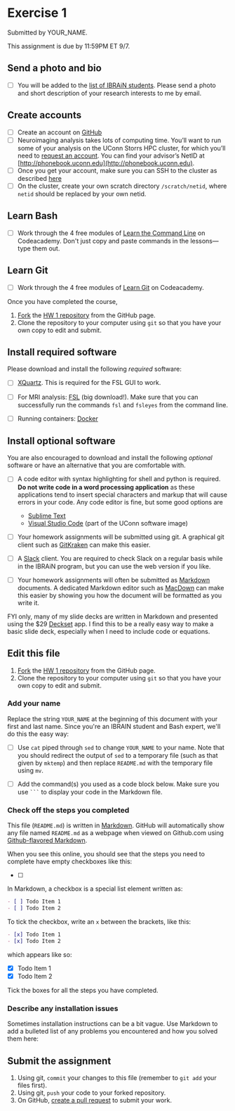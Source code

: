 # Exercise 1

Submitted by YOUR_NAME.

This assignment is due by 11:59PM ET 9/7.

## Send a photo and bio

- [ ] You will be added to the [list of IBRAiN students](https://birc.uconn.edu/ibrain-team/). Please send a photo and short description of your research interests to me by email.

## Create accounts

- [ ] Create an account on [GitHub](http://github.com)
- [ ] Neuroimaging analysis takes lots of computing time. You’ll want to run some of your analysis on the UConn Storrs HPC cluster, for which you’ll need to [request an account](http://hpc.uconn.edu/storrs/account-application). You can find your advisor’s NetID at [http://phonebook.uconn.edu](http://phonebook.uconn.edu).
- [ ] Once you get your account, make sure you can SSH to the cluster as described [here](https://wiki.hpc.uconn.edu/index.php/HPC_Getting_Started)
- [ ] On the cluster, create your own scratch directory `/scratch/netid`, where `netid` should be replaced by your own netid.

## Learn Bash
- [ ] Work through the 4 free modules of [Learn the Command Line](https://www.codecademy.com/learn/learn-the-command-line) on Codeacademy. Don't just copy and paste commands in the lessons—type them out.

## Learn Git
- [ ] Work through the 4 free modules of [Learn Git](https://www.codecademy.com/learn/learn-git) on Codeacademy.

Once you have completed the course, 

1. [Fork](https://help.github.com/articles/fork-a-repo/) the [HW 1 repository](https://github.com/bircibrain/f19-ex1) from the GitHub page.
2. Clone the repository to your computer using `git` so that you have your own copy to edit and submit.

## Install required software

Please download and install the following *required* software:

- [ ] [XQuartz](https://www.xquartz.org). This is required for the FSL GUI to work.
- [ ] For MRI analysis: [FSL](https://fsl.fmrib.ox.ac.uk/fsl/fslwiki/FslInstallation) (big download!). Make sure that you can successfully run the commands `fsl` and `fsleyes` from the command line.
- [ ] Running containers: [Docker](https://hub.docker.com/editions/community/docker-ce-desktop-mac)


## Install optional software

You are also encouraged to download and install the following *optional* software or have an alternative that you are comfortable with.

- [ ] A code editor with syntax highlighting for shell and python is required. **Do not write code in a word processing application** as these applications tend to insert special characters and markup that will cause errors in your code. Any code editor is fine, but some good options are
	-  [Sublime Text](https://www.sublimetext.com)
	-  [Visual Studio Code](https://code.visualstudio.com) (part of the UConn software image) 
- [ ] Your homework assignments will be submitted using git. A graphical git client such as [GitKraken](https://www.gitkraken.com/download) can make this easier.
- [ ] A [Slack](https://slack.com) client. You are required to check Slack on a regular basis while in the IBRAiN program, but you can use the web version if you like.
- [ ] Your homework assignments will often be submitted as [Markdown](https://www.markdownguide.org) documents. A dedicated Markdown editor such as [MacDown](https://macdown.uranusjr.com) can make this easier by showing you how the document will be formatted as you write it. 


FYI only, many of my slide decks are written in Markdown and presented using the $29 [Deckset](https://www.deckset.com) app. I find this to be a really easy way to make a basic slide deck, especially when I need to include code or equations.

## Edit this file

1. [Fork](https://help.github.com/articles/fork-a-repo/) the [HW 1 repository](https://github.com/bircibrain/f19-hw1) from the GitHub page.
2. Clone the repository to your computer using `git` so that you have your own copy to edit and submit.

### Add your name

Replace the string `YOUR_NAME` at the beginning of this document with your first and last name. Since you're an IBRAIN student and Bash expert, we'll do this the easy way:

- [ ] Use `cat` piped through `sed` to change `YOUR_NAME` to your name. Note that you should redirect the output of `sed` to a temporary file (such as that given by `mktemp`) and then replace `README.md` with the temporary file using `mv`.
- [ ] Add the command(s) you used as a code block below. Make sure you use ```` ``` ```` to display your code in the Markdown file.


### Check off the steps you completed

This file (`README.md`) is written in [Markdown](https://www.markdownguide.org). GitHub will automatically show any file named `README.md` as a webpage when viewed on Github.com using [Github-flavored Markdown](https://github.com/adam-p/markdown-here/wiki/Markdown-Cheatsheet).

When you see this online, you should see that the steps you need to complete have empty checkboxes like this:

- [ ]

In Markdown, a checkbox is a special list element written as:

```markdown
- [ ] Todo Item 1
- [ ] Todo Item 2

```

To tick the checkbox, write an `x` between the brackets, like this:

```markdown
- [x] Todo Item 1
- [x] Todo Item 2

```

which appears like so:

- [x] Todo Item 1
- [x] Todo Item 2

Tick the boxes for all the steps you have completed.

### Describe any installation issues

Sometimes installation instructions can be a bit vague. Use Markdown to add a bulleted list of any problems you encountered and how you solved them here:


## Submit the assignment

1. Using git, `commit` your changes to this file (remember to `git add` your files first). 
1. Using git, `push` your code to your forked repository.
1. On GitHub, [create a pull request](https://help.github.com/articles/creating-a-pull-request/) to submit your work.
